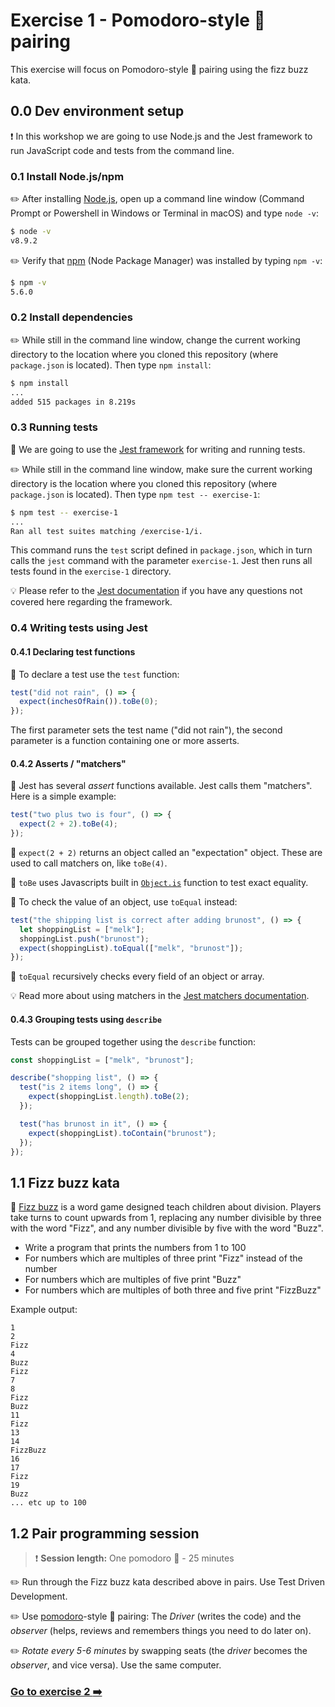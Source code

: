 # Exercise 1 - Pomodoro-style :tomato: pairing

This exercise will focus on Pomodoro-style :tomato: pairing using the fizz buzz kata.

## 0.0 Dev environment setup

:exclamation: In this workshop we are going to use Node.js and the Jest framework to run JavaScript code and tests from the command line.

### 0.1 Install Node.js/npm

:pencil2: After installing [Node.js](https://nodejs.org), open up a command line window (Command Prompt or Powershell in Windows or Terminal in macOS) and type `node -v`:

```bash
$ node -v
v8.9.2
```

:pencil2: Verify that [npm](http://npmjs.com/) (Node Package Manager) was installed by typing `npm -v`:

```bash
$ npm -v
5.6.0
```

### 0.2 Install dependencies

:pencil2: While still in the command line window, change the current working directory to the location where you cloned this repository (where `package.json` is located). Then type `npm install`:

```bash
$ npm install
...
added 515 packages in 8.219s
```

### 0.3 Running tests

:book: We are going to use the [Jest framework](https://facebook.github.io/jest/) for writing and running tests.

:pencil2: While still in the command line window, make sure the current working directory is the location where you cloned this repository (where `package.json` is located).
Then type `npm test -- exercise-1`:

```bash
$ npm test -- exercise-1
...
Ran all test suites matching /exercise-1/i.
```

This command runs the `test` script defined in `package.json`, which in turn calls the `jest` command with the parameter `exercise-1`. Jest then runs all tests found in the `exercise-1` directory.

:bulb: Please refer to the [Jest documentation](https://facebook.github.io/jest/docs/en/getting-started.html) if you have any questions not covered here regarding the framework.

### 0.4 Writing tests using Jest

#### 0.4.1 Declaring test functions

:book: To declare a test use the `test` function:

```js
test("did not rain", () => {
  expect(inchesOfRain()).toBe(0);
});
```

The first parameter sets the test name ("did not rain"), the second parameter is a function containing one or more asserts.

#### 0.4.2 Asserts / "matchers"

:book: Jest has several _assert_ functions available. Jest calls them "matchers". Here is a simple example:

```js
test("two plus two is four", () => {
  expect(2 + 2).toBe(4);
});
```

:book: `expect(2 + 2)` returns an object called an "expectation" object. These are used to call matchers on, like `toBe(4)`.

:book: `toBe` uses Javascripts built in [`Object.is`](https://developer.mozilla.org/en-US/docs/Web/JavaScript/Reference/Global_Objects/Object/is) function to test exact equality.

:book: To check the value of an object, use `toEqual` instead:

```js
test("the shipping list is correct after adding brunost", () => {
  let shoppingList = ["melk"];
  shoppingList.push("brunost");
  expect(shoppingList).toEqual(["melk", "brunost"]);
});
```

:book: `toEqual` recursively checks every field of an object or array.

:bulb: Read more about using matchers in the [Jest matchers documentation](https://facebook.github.io/jest/docs/en/using-matchers.html).

#### 0.4.3 Grouping tests using `describe`

Tests can be grouped together using the `describe` function:

```js
const shoppingList = ["melk", "brunost"];

describe("shopping list", () => {
  test("is 2 items long", () => {
    expect(shoppingList.length).toBe(2);
  });

  test("has brunost in it", () => {
    expect(shoppingList).toContain("brunost");
  });
});
```

## 1.1 Fizz buzz kata

:book: [Fizz buzz](https://en.wikipedia.org/wiki/Fizz_buzz) is a word game designed teach children about division. Players take turns to count upwards from 1, replacing any number divisible by three with the word "Fizz", and any number divisible by five with the word "Buzz".

* Write a program that prints the numbers from 1 to 100
* For numbers which are multiples of three print "Fizz" instead of the number
* For numbers which are multiples of five print "Buzz"
* For numbers which are multiples of both three and five print "FizzBuzz"

Example output:

```shell
1
2
Fizz
4
Buzz
Fizz
7
8
Fizz
Buzz
11
Fizz
13
14
FizzBuzz
16
17
Fizz
19
Buzz
... etc up to 100
```

## 1.2 Pair programming session

> :exclamation: **Session length:** One pomodoro :tomato: - 25 minutes

:pencil2: Run through the Fizz buzz kata described above in pairs. Use Test Driven Development.

:pencil2: Use [pomodoro](https://en.wikipedia.org/wiki/Pomodoro_Technique)-style :tomato: pairing: The _Driver_ (writes the code) and the _observer_ (helps, reviews and remembers things you need to do later on).

:pencil2: _Rotate every 5-6 minutes_ by swapping seats (the _driver_ becomes the _observer_, and vice versa). Use the same computer.

### [Go to exercise 2 :arrow_right:](../exercise-2/README.md)
